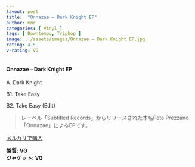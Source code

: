 ```yaml
---
layout: post
title:  "Onnazae – Dark Knight EP"
author: mmr
categories: [ Vinyl ]
tags: [ Downtempo, Triphop ]
image: ../assets/images/Onnazae – Dark Knight EP.jpg
rating: 4.5
v-rating: VG
---
```


#### Onnazae – Dark Knight EP

A. Dark Knight

B1. Take Easy

B2. Take Easy (Edit)

> レーベル「Subtitled Records」からリリースされた本名Pete Prezzano「Onnazae」によるEPです。


[メルカリで購入](https://jp.mercari.com/item/m84648505475)

<div class="mt-4 mb-4 d-flex align-items-center">
<strong class="mr-1">盤質: VG</strong>
</div>
<div class="mt-4 mb-4 d-flex align-items-center">
<strong class="mr-1">ジャケット: VG</strong>
</div>
